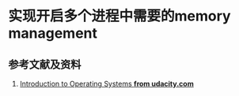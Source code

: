 # 实现开启多个进程中需要的memory management

## 参考文献及资料

1. [Introduction to Operating Systems **from udacity.com**](https://classroom.udacity.com/courses/ud923)

